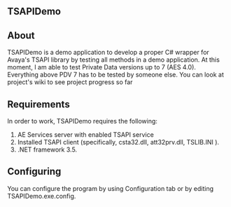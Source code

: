 ## TSAPIDemo

## About
TSAPIDemo is a demo application to develop a proper C# wrapper for Avaya's TSAPI library by testing all methods in a demo application.
At this moment, I am able to test Private Data versions up to 7 (AES 4.0). Everything above PDV 7 has to be tested by someone else.
You can look at project's wiki to see project progress so far

## Requirements
In order to work, TSAPIDemo requires the following:<br>
1)  AE Services server with enabled TSAPI service<br>
2)  Installed TSAPI client (specifically, csta32.dll, att32prv.dll, TSLIB.INI ).<br>
3)  .NET framework 3.5.<br>

## Configuring
You can configure the program by using Configuration tab or by editing TSAPIDemo.exe.config.

